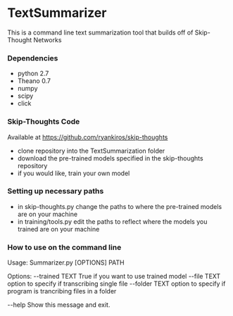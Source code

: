 # TextSummarizer
This is a command line text summarization tool that builds off of Skip-Thought Networks

### Dependencies
* python 2.7
* Theano 0.7
* numpy 
* scipy
* click

### Skip-Thoughts Code
Available at https://github.com/ryankiros/skip-thoughts
* clone repository into the TextSummarization folder
* download the pre-trained models specified in the skip-thoughts repository
* if you would like, train your own model


### Setting up necessary paths
* in skip-thoughts.py change the paths to where the pre-trained models are on your machine
* in training/tools.py edit the paths to reflect where the models you trained are on your machine

### How to use on the command line
Usage: Summarizer.py [OPTIONS] PATH

Options:
  \--trained TEXT  True if you want to use trained model
  \--file TEXT     option to specify if transcribing single file
  \--folder TEXT   option to specify if program is trancribing files in a
                  folder

  \--help          Show this message and exit.

